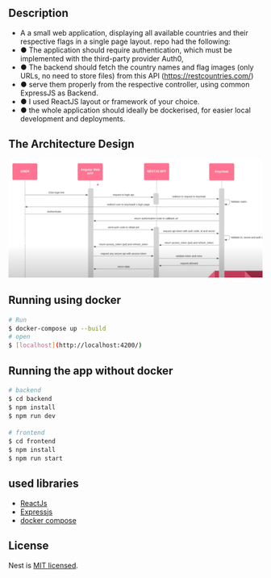 ## Description
- A a small web application, displaying all available countries and their respective flags in a single page layout. 
repo had the following:
- ●  The application should require authentication, which must be implemented with the third-party provider Auth0, 
- ●  The backend should fetch the country names and flag images (only URLs, no need to store files) from this API (https://restcountries.com/)
- ●  serve them properly from the respective controller, using common ExpressJS as Backend.
- ● I used ReactJS layout or framework of your choice.
- ● the whole application should ideally be dockerised, for easier local development and deployments.


## The Architecture Design 

<p align="center">
  <a href="http://nestjs.com/" target="blank"><img src="https://github.com/mohamedlotfe/nestjs-keycloak-auth/blob/main/public/flow.png"  alt="Nest Logo" /></a>
</p>

## Running using docker

```bash
# Run 
$ docker-compose up --build
# open 
$ [localhost](http://localhost:4200/)
```

## Running the app without docker

```bash
# backend
$ cd backend
$ npm install
$ npm run dev

# frontend
$ cd frontend
$ npm install
$ npm run start

```



## used libraries

- [ReactJs](https://legacy.reactjs.org/docs/introducing-jsx.html)
- [Expressjs](https://expressjs.com/)
- [docker compose](https://docs.docker.com/compose/gettingstarted/)

## License

Nest is [MIT licensed](LICENSE).
